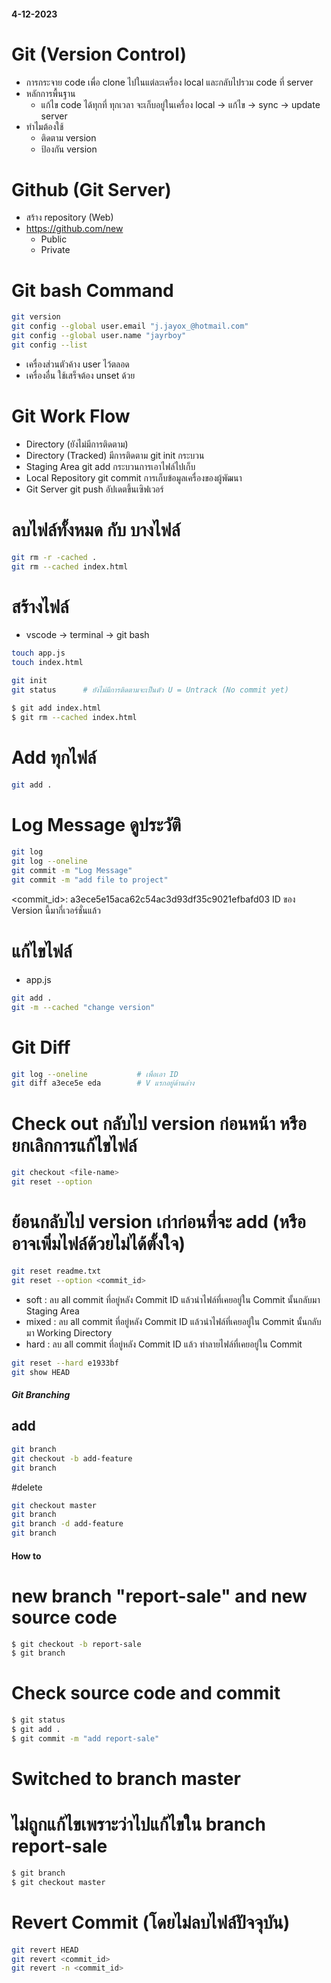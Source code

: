 #### 4-12-2023

# Git (Version Control)

- การกระจาย code เพื่อ clone ไปในแต่ละเครื่อง local และกลับไปรวม code ที่ server
- หลักการพื้นฐาน
  - แก้ไข code ได้ทุกที่ ทุกเวลา จะเก็บอยู่ในเครื่อง local -> แก้ไข -> sync -> update server
- ทำไมต้องใช้
  - ติดตาม version
  - ป้องกัน version

# Github (Git Server)

- สร้าง repository (Web)
- https://github.com/new
  - Public
  - Private

# Git bash Command

```sh
git version
git config --global user.email "j.jayox_@hotmail.com"
git config --global user.name "jayrboy"
git config --list
```

- เครื่องส่วนตัวค้าง user ไว้ตลอด
- เครื่องอื่น ใช้เสร็จต้อง unset ด้วย

# Git Work Flow

- Directory (ยังไม่มีการติดตาม)
- Directory (Tracked) มีการติดตาม git init กระบวน
- Staging Area git add กระบวนการเอาไฟล์ไปเก็บ
- Local Repository git commit การเก็บข้อมูลเครื่องของผู้พัฒนา
- Git Server git push อัปเดตขึ้นเซิฟเวอร์

# ลบไฟล์ทั้งหมด กับ บางไฟล์

```sh
git rm -r -cached .
git rm --cached index.html
```

# สร้างไฟล์

- vscode -> terminal -> git bash

```sh
touch app.js
touch index.html

git init
git status		# ยังไม่มีการติดตามจะเป็นตัว U = Untrack (No commit yet)

$ git add index.html
$ git rm --cached index.html
```

# Add ทุกไฟล์

```sh
git add .
```

# Log Message ดูประวัติ

```sh
git log
git log --oneline
git commit -m "Log Message"
git commit -m "add file to project"
```

<commit_id>: a3ece5e15aca62c54ac3d93df35c9021efbafd03
ID ของ Version นี้มากี่เวอร์ชั่นแล้ว

# แก้ไขไฟล์

- app.js

```sh
git add .
git -m --cached "change version"
```

# Git Diff

```sh
git log --oneline   		# เพื่อเอา ID
git diff a3ece5e eda		# V แรกอยู่ด้านล่าง
```

# Check out กลับไป version ก่อนหน้า หรือ ยกเลิกการแก้ไขไฟล์

```sh
git checkout <file-name>
git reset --option
```

# ย้อนกลับไป version เก่าก่อนที่จะ add (หรืออาจเพิ่มไฟล์ด้วยไม่ได้ตั้งใจ)

```sh
git reset readme.txt
git reset --option <commit_id>
```

- soft : ลบ all commit ที่อยู่หลัง Commit ID แล้วนำไฟล์ที่เคยอยู่ใน Commit นั้นกลับมา Staging Area
- mixed : ลบ all commit ที่อยู่หลัง Commit ID แล้วนำไฟล์ที่เคยอยู่ใน Commit นั้นกลับมา Working Directory
- hard : ลบ all commit ที่อยู่หลัง Commit ID แล้ว ทำลายไฟล์ที่เคยอยู่ใน Commit

```sh
git reset --hard e1933bf
git show HEAD
```

##### Git Branching

## add

```sh
git branch
git checkout -b add-feature
git branch
```

#delete

```sh
git checkout master
git branch
git branch -d add-feature
git branch
```

#### How to

# new branch "report-sale" and new source code

```sh
$ git checkout -b report-sale
$ git branch
```

# Check source code and commit

```sh
$ git status
$ git add .
$ git commit -m "add report-sale"
```

# Switched to branch master

# ไม่ถูกแก้ไขเพราะว่าไปแก้ไขใน branch report-sale

```sh
$ git branch
$ git checkout master
```

# Revert Commit (โดยไม่ลบไฟล์ปัจจุบัน)

```sh
git revert HEAD
git revert <commit_id>
git revert -n <commit_id>
```
